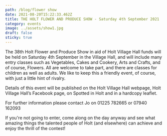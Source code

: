 ```yaml
---
path: /blog/flower show
date: 2021-08-20T15:22:33.462Z
title: THE HOLT FLOWER AND PRODUCE SHOW - Saturday 4th September 2021
category: events
image: ../assets/show1.jpg
draft: false
sticky: true
---
```

The 38th Holt Flower and Produce Show in aid of Holt Village Hall funds will be held on Saturday 4th September in the Village Hall, and will include many entry classes such as Vegetables, Cakes and Cookery, Arts and Crafts, and of course, Flowers.  All are welcome to take part, and there are classes for children as well as adults. We like to keep this a friendly event, of course, with just a little hint of rivalry.

Details of this event will be published on the Holt Village Hall webpage, Holt Village Hall’s Facebook page, on 
Spotted in Holt and in a hardcopy leaflet.

For further information please contact Jo on 01225 782665 or 07940 162093  

If you're not going to enter, come along on the day anyway and see what amazing things the talented people of Holt (and elsewhere) can achieve and enjoy the thrill of the contest!